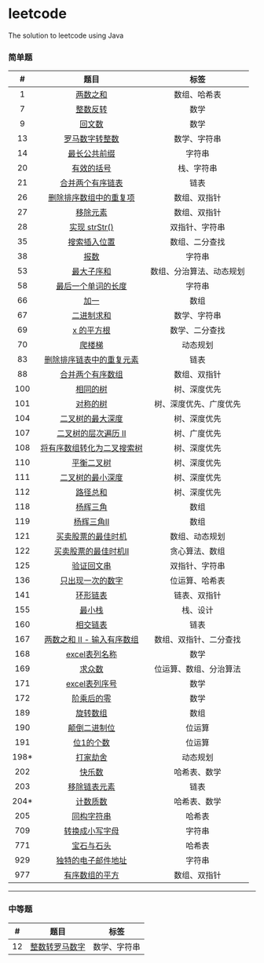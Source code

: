 # leetcode
The solution to leetcode using Java

### 简单题

|   #   |                                                    题目                                                    |           标签           |
| :---: | :--------------------------------------------------------------------------------------------------------: | :----------------------: |
|   1   |                          [两数之和](<https://leetcode-cn.com/problems/two-sum/>)                           |       数组、哈希表       |
|   7   |                      [整数反转](<https://leetcode-cn.com/problems/reverse-integer/>)                       |           数学           |
|   9   |                      [回文数](<https://leetcode-cn.com/problems/palindrome-number/>)                       |           数学           |
|  13   |                   [罗马数字转整数](<https://leetcode-cn.com/problems/roman-to-integer/>)                   |       数学、字符串       |
|  14   |                 [最长公共前缀](<https://leetcode-cn.com/problems/longest-common-prefix/>)                  |          字符串          |
|  20   |                    [有效的括号](<https://leetcode-cn.com/problems/valid-parentheses/>)                     |        栈、字符串        |
|  21   |               [合并两个有序链表](<https://leetcode-cn.com/problems/merge-two-sorted-lists/>)               |           链表           |
|  26   |     [删除排序数组中的重复项](<https://leetcode-cn.com/problems/remove-duplicates-from-sorted-array/>)      |       数组、双指针       |
|  27   |                       [移除元素](<https://leetcode-cn.com/problems/remove-element/>)                       |       数组、双指针       |
|  28   |                   [实现 strStr()](<https://leetcode-cn.com/problems/implement-strstr/>)                    |      双指针、字符串      |
|  35   |                 [搜索插入位置](<https://leetcode-cn.com/problems/search-insert-position/>)                 |      数组、二分查找      |
|  38   |                         [报数](<https://leetcode-cn.com/problems/count-and-say/>)                          |          字符串          |
|  53   |                     [最大子序和](<https://leetcode-cn.com/problems/maximum-subarray/>)                     | 数组、分治算法、动态规划 |
|  58   |               [最后一个单词的长度](<https://leetcode-cn.com/problems/length-of-last-word/>)                |          字符串          |
|  66   |                            [加一](<https://leetcode-cn.com/problems/plus-one/>)                            |           数组           |
|  67   |                        [二进制求和](<https://leetcode-cn.com/problems/add-binary/>)                        |       数学、字符串       |
|  69   |                          [x 的平方根](<https://leetcode-cn.com/problems/sqrtx/>)                           |      数学、二分查找      |
|  70   |                       [爬楼梯](<https://leetcode-cn.com/problems/climbing-stairs/>)                        |         动态规划         |
|  83   |     [删除排序链表中的重复元素](<https://leetcode-cn.com/problems/remove-duplicates-from-sorted-list/>)     |           链表           |
|  88   |                 [合并两个有序数组](<https://leetcode-cn.com/problems/merge-sorted-array/>)                 |       数组、双指针       |
|  100  |                         [相同的树](<https://leetcode-cn.com/problems/same-tree/>)                          |       树、深度优先       |
|  101  |                       [对称的树](<https://leetcode-cn.com/problems/symmetric-tree/>)                       |  树、深度优先、广度优先  |
|  104  |            [二叉树的最大深度](<https://leetcode-cn.com/problems/maximum-depth-of-binary-tree/>)            |       树、深度优先       |
|  107  |       [二叉树的层次遍历 Ⅱ](<https://leetcode-cn.com/problems/binary-tree-level-order-traversal-ii/>)       |       树、广度优先       |
|  108  | [将有序数组转化为二叉搜索树](https://leetcode-cn.com/problems/convert-sorted-array-to-binary-search-tree/) |       树、深度优先       |
|  110  |                    [平衡二叉树](https://leetcode-cn.com/problems/balanced-binary-tree/)                    |       树、深度优先       |
|  111  |             [二叉树的最小深度](https://leetcode-cn.com/problems/minimum-depth-of-binary-tree/)             |       树、深度优先       |
|  112  |                           [路径总和](https://leetcode-cn.com/problems/path-sum/)                           |       树、深度优先       |
|  118  |                       [杨辉三角](https://leetcode-cn.com/problems/pascals-triangle/)                       |           数组           |
|  119  |                     [杨辉三角Ⅱ](https://leetcode-cn.com/problems/pascals-triangle-ii/)                     |           数组           |
|  121  |          [买卖股票的最佳时机](https://leetcode-cn.com/problems/best-time-to-buy-and-sell-stock/)           |      数组、动态规划      |
|  122  |        [买卖股票的最佳时机Ⅱ](https://leetcode-cn.com/problems/best-time-to-buy-and-sell-stock-ii/)         |      贪心算法、数组      |
|  125  |                      [验证回文串](https://leetcode-cn.com/problems/valid-palindrome/)                      |      双指针、字符串      |
|  136  |                    [只出现一次的数字](https://leetcode-cn.com/problems/single-number/)                     |      位运算、哈希表      |
|  141  |                      [环形链表](https://leetcode-cn.com/problems/linked-list-cycle/)                       |       链表、双指针       |
|  155  |                           [最小栈](https://leetcode-cn.com/problems/min-stack/)                            |         栈、设计         |
|  160  |               [相交链表](https://leetcode-cn.com/problems/intersection-of-two-linked-lists/)               |           链表           |
|  167  |      [两数之和 II - 输入有序数组](https://leetcode-cn.com/problems/two-sum-ii-input-array-is-sorted/)      |  数组、双指针、二分查找  |
|  168  |                [excel表列名称](https://leetcode-cn.com/problems/excel-sheet-column-title/)                 |           数学           |
|  169  |                        [求众数](https://leetcode-cn.com/problems/majority-element/)                        |  位运算、数组、分治算法  |
|  171  |                [excel表列序号](https://leetcode-cn.com/problems/excel-sheet-column-number/)                |           数学           |
|  172  |                 [阶乘后的零](https://leetcode-cn.com/problems/factorial-trailing-zeroes/)                  |           数学           |
|  189  |                         [旋转数组](https://leetcode-cn.com/problems/rotate-array/)                         |           数组           |
|  190  |                       [颠倒二进制位](https://leetcode-cn.com/problems/reverse-bits/)                       |          位运算          |
|  191  |                      [位1的个数](https://leetcode-cn.com/problems/number-of-1-bits/)                       |          位运算          |
| 198*  |       [打家劫舍](https://leetcode-cn.com/problems/house-robber/solution/da-jia-jie-she-by-leetcode/)       |         动态规划         |
|  202  |                          [快乐数](https://leetcode-cn.com/problems/happy-number/)                          |       哈希表、数学       |
|  203  |               [移除链表元素](https://leetcode-cn.com/problems/remove-linked-list-elements/)                |           链表           |
| 204*  |                         [计数质数](https://leetcode-cn.com/problems/count-primes/)                         |       哈希表、数学       |
|  205  |                     [同构字符串](https://leetcode-cn.com/problems/isomorphic-strings/)                     |          哈希表          |
|  709  |                    [转换成小写字母](<https://leetcode-cn.com/problems/to-lower-case/>)                     |          字符串          |
|  771  |                    [宝石与石头](<https://leetcode-cn.com/problems/jewels-and-stones/>)                     |          哈希表          |
|  929  |              [独特的电子邮件地址](<https://leetcode-cn.com/problems/unique-email-addresses/>)              |          字符串          |
|  977  |              [有序数组的平方](<https://leetcode-cn.com/problems/squares-of-a-sorted-array/>)               |       数组、双指针       |


------



### 中等题

|   #   |                                  题目                                  |     标签     |
| :---: | :--------------------------------------------------------------------: | :----------: |
|  12   | [整数转罗马数字](<https://leetcode-cn.com/problems/integer-to-roman/>) | 数学、字符串 |

